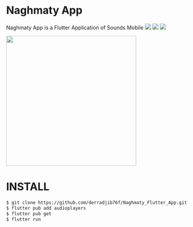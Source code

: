 # Naghmaty App

Naghmaty App is a Flutter Application of Sounds Mobile
![](https://img.shields.io/badge/APP-%20-red)
![](https://img.shields.io/badge/APP-Flutter%20%2B1-brightgreen)
![](https://img.shields.io/badge/Naghmaty-APP%20-blue)

<img width=350 src="https://i.ibb.co/Bj70HHm/main-Screen.png">

# INSTALL
```bash
$ git clone https://github.com/derradjib76f/Naghmaty_Flutter_App.git
$ flutter pub add audioplayers
$ flutter pub get
$ flutter run
```

